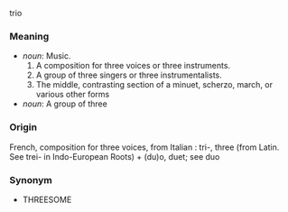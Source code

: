 trio
### Meaning
+ _noun_: Music.
   1. A composition for three voices or three instruments.
   2. A group of three singers or three instrumentalists.
   3. The middle, contrasting section of a minuet, scherzo, march, or various other forms
+ _noun_: A group of three

### Origin

French, composition for three voices, from Italian : tri-, three (from Latin. See trei- in Indo-European Roots) + (du)o, duet; see duo

### Synonym

+ THREESOME


